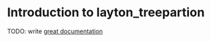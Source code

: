 # Introduction to layton_treepartion

TODO: write [great documentation](http://jacobian.org/writing/what-to-write/)
